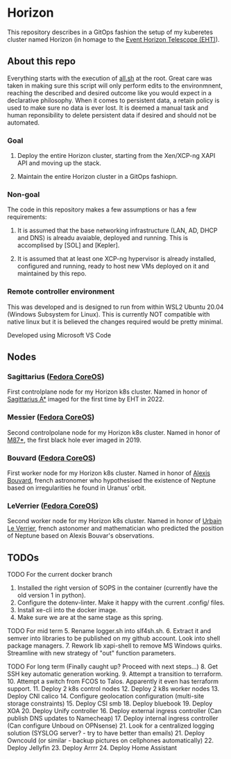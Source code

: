 # Horizon
This repository describes in a GitOps fashion the setup of my kuberetes cluster named Horizon (in homage to the [Event Horizon Telescope (EHT)](https://en.wikipedia.org/wiki/Event_Horizon_Telescope)).

## About this repo

Everything starts with the execution of [all.sh](all.sh) at the root.
Great care was taken in making sure this script will only perform edits to the environmnent, reaching the described and desired outcome like you would expect in a declarative philosophy.
When it comes to persistent data, a retain policy is used to make sure no data is ever lost. It is deemed a manual task and human reponsibility to delete persistent data if desired and should not be automated.

### Goal
1. Deploy the entire Horizon cluster, starting from the Xen/XCP-ng XAPI API and moving up the stack.

2. Maintain the entire Horizon cluster in a GitOps fashiopn.
### Non-goal
The code in this repository makes a few assumptions or has a few requirements:

1. It is assumed that the base networking infrastructure (LAN, AD, DHCP and DNS) is alreadu avaiable, deployed and running. This is accomplised by [SOL] and [Kepler].

2. It is assumed that at least one XCP-ng hypervisor is already installed, configured and running, ready to host new VMs deployed on it and maintained by this repo.

### Remote controller environment
This was developed and is designed to run from within WSL2 Ubuntu 20.04 (Windows Subsystem for Linux). This is currently NOT compatible with native linux but it is believed the changes required would be pretty minimal.

Developed using Microsoft VS Code

## Nodes
###  Sagittarius ([Fedora CoreOS](https://fedoraproject.org/coreos/))
First controlplane node for my Horizon k8s cluster. Named in honor of [Sagittarius A*](https://en.wikipedia.org/wiki/Sagittarius_A*) imaged for the first time by EHT in 2022.

### Messier ([Fedora CoreOS](https://fedoraproject.org/coreos/))
Second controlpolane node for my Horizon k8s cluster. Named in honor of [M87*](), the first black hole ever imaged in 2019.

### Bouvard ([Fedora CoreOS](https://fedoraproject.org/coreos/))
First worker node for my Horizon k8s cluster. Named in honor of [Alexis Bouvard](https://en.wikipedia.org/wiki/Alexis_Bouvard), french astronomer who hypothesised the existence of Neptune based on irregularities he found in Uranus' orbit.

### LeVerrier ([Fedora CoreOS](https://fedoraproject.org/coreos/))
Second worker node for my Horizon k8s cluster. Named in honor of [Urbain Le Verrier](https://en.wikipedia.org/wiki/Urbain_Le_Verrier), french astonomer and mathematician who predicted the position of Neptune based on Alexis Bouvar's observations.

## TODOs
TODO For the current docker branch
1. Installed the right version of SOPS in the container (currently have the old version 1 in python).
2. Configure the dotenv-linter. Make it happy with the current .config/ files.
3. Install xe-cli into the docker image.
4. Make sure we are at the same stage as this spring.

TODO For mid term
5. Rename logger.sh into slf4sh.sh.
6. Extract it and semver into libraries to be published on my github account. Look into shell package managers.
7. Rework lib xapi-shell to remove MS Windows quirks. Streamline with new strategy of "out" function parameters.

TODO For long term (Finally caught up? Proceed with next steps...)
8. Get SSH key automatic generation working.
9. Attempt a transition to terraform.
10. Attempt a switch from FCOS to Talos. Apparently it even has terraform support.
11. Deploy 2 k8s control nodes
12. Deploy 2 k8s worker nodes
13. Deploy CNI calico
14. Configure geolocation configuration (multi-site storage constraints)
15. Deploy CSI smb
18. Deploy bluebook
19. Deploy XOA
20. Deploy Unify controller
16. Deploy external ingress controller (Can publish DNS updates to Namecheap)
17. Deploy internal ingress controller (Can configure Unboud on OPNsense)
21. Look for a centralized logging solution (SYSLOG server? - try to have better than emails)
21. Deploy Owncould (or similar - backup pictures on cellphones automatically)
22. Deploy Jellyfin
23. Deploy Arrrr
24. Deploy Home Assistant
